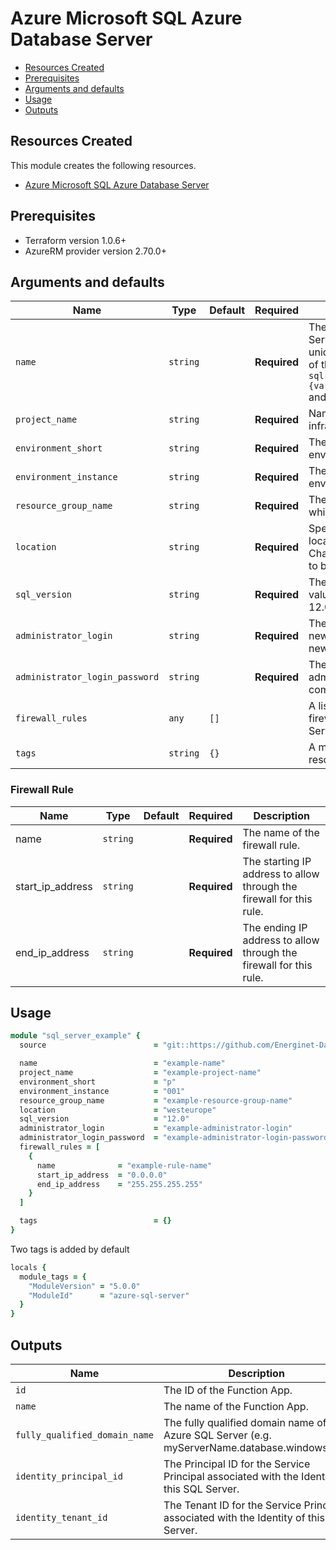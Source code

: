 # Azure Microsoft SQL Azure Database Server

- [Resources Created](#resources-created)
- [Prerequisites](#prerequisites)
- [Arguments and defaults](#arguments-and-defaults)
- [Usage](#usage)
- [Outputs](#outputs)

## Resources Created

This module creates the following resources.

- [Azure Microsoft SQL Azure Database Server](https://registry.terraform.io/providers/hashicorp/azurerm/latest/docs/resources/sql_server)

## Prerequisites

- Terraform version 1.0.6+
- AzureRM provider version 2.70.0+

## Arguments and defaults

| Name | Type | Default | Required | Description |
|-|-|-|-|-|
| `name` | `string` | | **Required** | The name of the Microsoft SQL Server. This needs to be globally unique within Azure. The final name of the resource will follow this syntax `sql-{var.name}-${var.environment_short}` and be in lowercase. |
| `project_name` | `string` | | **Required** | Name of the project this infrastructure is a part of. |
| `environment_short` | `string` | | **Required** | The short value name of your environment. |
| `environment_instance` | `string` | | **Required** |  The instance number of your environment. |
| `resource_group_name` | `string` | | **Required** | The name of the resource group in which to create the Function App. |
| `location` | `string` | | **Required** | Specifies the supported Azure location where the resource exists. Changing this forces a new resource to be created. |
| `sql_version` | `string` | | **Required** | The version for the new server. Valid values are: 2.0 (for v11 server) and 12.0 (for v12 server). |
| `administrator_login` | `string` | | **Required** | The administrator login name for the new server. Changing this forces a new resource to be created. |
| `administrator_login_password` | `string` | | **Required** | The password associated with the administrator_login user. Needs to comply with Azure's [Password Policy](https://msdn.microsoft.com/library/ms161959.aspx) |
| `firewall_rules` | `any` | `[]` | | A list of objects describing the firewall rules of the Microsoft SQL Server. See [Firewall Rule](#firewall-rule). |
| `tags` | `string` | `{}` | | A mapping of tags to assign to the resource. |

### Firewall Rule

| Name | Type | Default | Required | Description |
|-|-|-|-|-|
| name | `string` | | **Required** | The name of the firewall rule. |
| start_ip_address | `string` | | **Required** | The starting IP address to allow through the firewall for this rule. |
| end_ip_address | `string` | | **Required** | The ending IP address to allow through the firewall for this rule. |

## Usage

```ruby
module "sql_server_example" { 
  source                        = "git::https://github.com/Energinet-DataHub/geh-terraform-modules.git//azure/sql-server?ref=4.1.0"

  name                          = "example-name"
  project_name                  = "example-project-name"
  environment_short             = "p"
  environment_instance          = "001"
  resource_group_name           = "example-resource-group-name"
  location                      = "westeurope"
  sql_version                   = "12.0"
  administrator_login           = "example-administrator-login"
  administrator_login_password  = "example-administrator-login-password"
  firewall_rules = [
    {
      name              = "example-rule-name"
      start_ip_address  = "0.0.0.0"
      end_ip_address    = "255.255.255.255"
    }
  ]

  tags                          = {}
}
```

Two tags is added by default

```ruby
locals {
  module_tags = {
    "ModuleVersion" = "5.0.0"
    "ModuleId"      = "azure-sql-server"
  }
}
```

## Outputs

| Name | Description |
|-|-|
| `id` | The ID of the Function App. |
| `name` | The name of the Function App. |
| `fully_qualified_domain_name` | The fully qualified domain name of the Azure SQL Server (e.g. myServerName.database.windows.net) |
| `identity_principal_id` | The Principal ID for the Service Principal associated with the Identity of this SQL Server. |
| `identity_tenant_id` | The Tenant ID for the Service Principal associated with the Identity of this SQL Server. |
